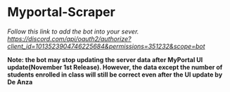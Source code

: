 # Myportal-Scraper

*Follow this link to add the bot into your sever.
https://discord.com/api/oauth2/authorize?client_id=1013523904746225684&permissions=351232&scope=bot*

**Note: the bot may stop updating the server data after MyPortal UI update(November 1st Release). However, the data except the number of students enrolled in class will still be correct even after the UI update by De Anza**

